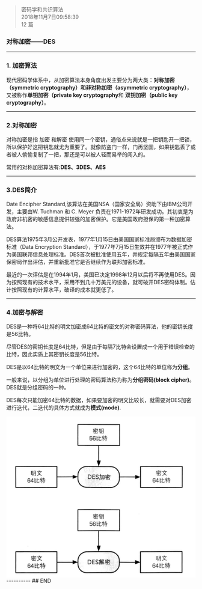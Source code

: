 > 密码学和共识算法  
> 2018年11月7日09:58:39     
> 12 篇  

### 对称加密——DES


----------


### 1. 加密算法

现代密码学体系中，从加密算法本身角度出发主要分为两大类：**对称加密（symmetric cryptography）**和**非对称加密（asymmetric cryptography）**，又被称作**单钥加密（private key cryptography**和 **双钥加密（public key cryptography）**。


----------
### 2.对称加密
对称加密是指 加密 和解密 使用同一个密钥，通俗点来说就是一把钥匙开一把锁，所以保护好这把钥匙就尤为重要了。就像防盗门一样，门再坚固，如果钥匙丢了或者被人偷偷复制了一把，那还是可以被人轻而易举的闯入的。

常用的对称加密算法有:**DES、3DES、AES**


----------
### 3.DES简介
Date Encipher  Standard,该算法在美国NSA（国家安全局）资助下由IBM公司开发，主要由W. Tuchman 和 C. Meyer 负责在1971-1972年研发成功。其初衷是为政府非机密的敏感信息提供较强的加密保护。它是美国政府担保的第一种加密算法。

DES算法1975年3月公开发表，1977年1月15日由美国国家标准局颁布为数据加密标准（Data Encryption Standard），于1977年7月15日生效并在1977年被正式作为美国联邦信息处理标准。DES首次被批准使用五年，并规定每隔五年由美国国家保密局作出评估，并重新批准它是否继续作为联邦加密标准。

最近的一次评估是在1994年1月，美国已决定1998年12月以后将不再使用DES。因为按照现有的技术水平，采用不到几十万美元的设备，就可破开DES密码体制。估计按照现有的计算水平，破译的成本就更低了。
  
----------
### 4.加密与解密

DES是一种将64比特的明文加密成64比特的密文的对称密码算法，他的密钥长度是56比特。

尽管DES的密钥长度是64比特，但是由于每隔7比特会设置成一个用于错误检查的比特，因此实质上其密钥长度是56比特。

DES是以64比特的明文为一个单位来进行加密的，这个64比特的单位称为**分组**。

一般来说，以分组为单位进行处理的密码算法称为称为**分组密码(block cipher)**。DES就是分组密码的一种。


DES每次只能加密64比特的数据，如果要加密的明文比较长，就需要对DES加密进行迭代，二迭代的具体方式就成为**模式(mode)**.

<img src="https://www.github.com/jixiyu/images3/raw/master/小书匠/1541557686265.png" width="600" hegiht="500" align="center" /> 
----------
## END

